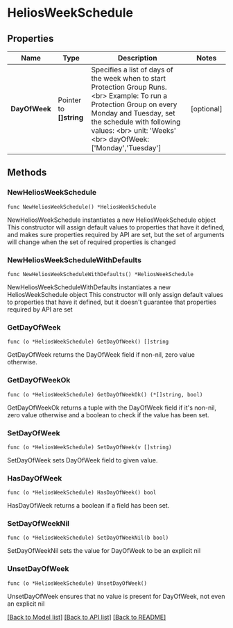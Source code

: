 # HeliosWeekSchedule

## Properties

Name | Type | Description | Notes
------------ | ------------- | ------------- | -------------
**DayOfWeek** | Pointer to **[]string** | Specifies a list of days of the week when to start Protection Group Runs. &lt;br&gt; Example: To run a Protection Group on every Monday and Tuesday, set the schedule with following values: &lt;br&gt;  unit: &#39;Weeks&#39; &lt;br&gt;  dayOfWeek: [&#39;Monday&#39;,&#39;Tuesday&#39;] | [optional] 

## Methods

### NewHeliosWeekSchedule

`func NewHeliosWeekSchedule() *HeliosWeekSchedule`

NewHeliosWeekSchedule instantiates a new HeliosWeekSchedule object
This constructor will assign default values to properties that have it defined,
and makes sure properties required by API are set, but the set of arguments
will change when the set of required properties is changed

### NewHeliosWeekScheduleWithDefaults

`func NewHeliosWeekScheduleWithDefaults() *HeliosWeekSchedule`

NewHeliosWeekScheduleWithDefaults instantiates a new HeliosWeekSchedule object
This constructor will only assign default values to properties that have it defined,
but it doesn't guarantee that properties required by API are set

### GetDayOfWeek

`func (o *HeliosWeekSchedule) GetDayOfWeek() []string`

GetDayOfWeek returns the DayOfWeek field if non-nil, zero value otherwise.

### GetDayOfWeekOk

`func (o *HeliosWeekSchedule) GetDayOfWeekOk() (*[]string, bool)`

GetDayOfWeekOk returns a tuple with the DayOfWeek field if it's non-nil, zero value otherwise
and a boolean to check if the value has been set.

### SetDayOfWeek

`func (o *HeliosWeekSchedule) SetDayOfWeek(v []string)`

SetDayOfWeek sets DayOfWeek field to given value.

### HasDayOfWeek

`func (o *HeliosWeekSchedule) HasDayOfWeek() bool`

HasDayOfWeek returns a boolean if a field has been set.

### SetDayOfWeekNil

`func (o *HeliosWeekSchedule) SetDayOfWeekNil(b bool)`

 SetDayOfWeekNil sets the value for DayOfWeek to be an explicit nil

### UnsetDayOfWeek
`func (o *HeliosWeekSchedule) UnsetDayOfWeek()`

UnsetDayOfWeek ensures that no value is present for DayOfWeek, not even an explicit nil

[[Back to Model list]](../README.md#documentation-for-models) [[Back to API list]](../README.md#documentation-for-api-endpoints) [[Back to README]](../README.md)


